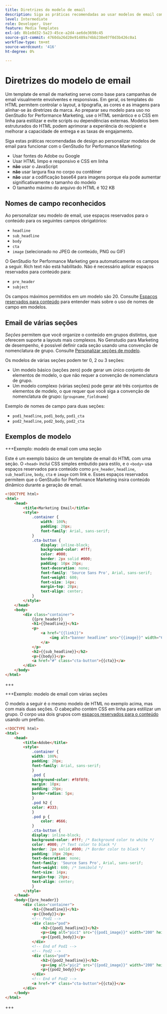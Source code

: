 ```yaml
---
title: Diretrizes do modelo de email
description: Siga as práticas recomendadas ao usar modelos de email com o Adobe GenStudio for Performance Marketing.
level: Intermediate
role: Developer, User
feature: Media Templates
exl-id: 8b1e8d32-5a23-45ce-a2d4-ae6de3698c45
source-git-commit: 4760da26d20e91489a74bb238e07f0d3b426c0a1
workflow-type: tm+mt
source-wordcount: '416'
ht-degree: 0%

---
```


# Diretrizes do modelo de email

Um template de email de marketing serve como base para campanhas de email visualmente envolventes e responsivas. Em geral, os templates do HTML permitem controlar o layout, a tipografia, as cores e as imagens para alinhar-se às diretrizes da marca. Ao preparar seu modelo para uso no GenStudio for Performance Marketing, use o HTML semântico e o CSS em linha para estilizar e evite scripts ou dependências externas. Modelos bem estruturados do HTML podem aprimorar a experiência do recipient e melhorar a capacidade de entrega e as taxas de engajamento.

Siga estas práticas recomendadas de design ao personalizar modelos de email para funcionar com o GenStudio for Performance Marketing:

- Usar fontes do Adobe ou Google
- Usar HTML limpo e responsivo e CSS em linha
- **não** usar o JavaScript
- **não** usar largura fixa no corpo ou contêiner
- **não** usar a codificação base64 para imagens porque ela pode aumentar significativamente o tamanho do modelo
- O tamanho máximo do arquivo do HTML é 102 KB

## Nomes de campo reconhecidos

Ao personalizar seu modelo de email, use espaços reservados para o conteúdo para os seguintes campos obrigatórios:

- `headline`
- `sub_headline`
- `body`
- `cta`
- `image` (selecionado no JPEG de conteúdo, PNG ou GIF)

O GenStudio for Performance Marketing gera automaticamente os campos a seguir. Rich text não está habilitado. Não é necessário aplicar espaços reservados para conteúdo para:

- `pre_header`
- `subject`

Os campos máximos permitidos em um modelo são 20. Consulte [Espaços reservados para conteúdo](/help/user-guide/content/customize-template.md#content-placeholders) para entender mais sobre o uso de nomes de campo em modelos.

## Email de várias seções

_Seções_ permitem que você organize o conteúdo em grupos distintos, que oferecem suporte a layouts mais complexos. No Genstudio para Marketing de desempenho, é possível definir cada seção usando uma convenção de nomenclatura de grupo. Consulte [Personalizar seções de modelo](/help/user-guide/content/customize-template.md#sections-or-groups).

Os modelos de várias seções podem ter 0, 2 ou 3 seções:

- Um modelo básico (seções zero) pode gerar um único conjunto de elementos de modelo, o que não requer a convenção de nomenclatura de grupo.
- Um modelo complexo (várias seções) pode gerar até três conjuntos de elementos de modelo, o que requer que você siga a convenção de nomenclatura de grupo: (`groupname_fieldname`)

Exemplo de nomes de campo para duas seções:

- `pod1_headline`, `pod1_body`, `pod1_cta`
- `pod2_headline`, `pod2_body`, `pod2_cta`

## Exemplos de modelo

+++Exemplo: modelo de email com uma seção

Este é um exemplo básico de um template de email do HTML com uma seção. O `<head>` inclui CSS simples embutido para estilo, e o `<body>` usa espaços reservados para conteúdo como `pre_header`, `headline`, `sub_headline`, `body`, `cta` e `image` com link e. Esses espaços reservados permitem que o GenStudio for Performance Marketing insira conteúdo dinâmico durante a geração de email.

```html
<!DOCTYPE html>
<html>
    <head>
        <title>Marketing Email</title>
        <style>
            .container {
                width: 100%;
                padding: 20px;
                font-family: Arial, sans-serif;
            }
            .cta-button {
                display: inline-block;
                background-color: #fff;
                color: #000;
                border: 2px solid #000;
                padding: 10px 20px;
                text-decoration: none;
                font-family: 'Source Sans Pro', Arial, sans-serif;
                font-weight: 600;
                font-size: 14px;
                margin-top: 20px;
                text-align: center;
            }
        </style>
    </head>
    <body>
        <div class="container">
            {{pre_header}}
            <h1>{{headline}}</h1>
            <p>
                <a href="{{link}}">
                    <img alt="banner headline" src="{{image}}" width="600" height="600">
                </a>
            </p>
            <h2>{{sub_headline}}</h2>
            <p>{{body}}</p>
            <a href="#" class="cta-button">{{cta}}</a>
        </div>
    </body>
</html>
```

+++

+++Exemplo: modelo de email com várias seções

O modelo a seguir é o mesmo modelo de HTML no exemplo acima, mas com mais duas seções. O cabeçalho contém CSS em linha para estilizar um grupo. O corpo usa dois grupos com [espaços reservados para o conteúdo](#content-placeholders) usando um prefixo.

```html
<!DOCTYPE html>
<html>
    <head>
        <title>Adobe</title>
        <style>
            .container {
            width: 100%;
            padding: 20px;
            font-family: Arial, sans-serif;
            }
            .pod {
            background-color: #f8f8f8;
            margin: 10px;
            padding: 20px;
            border-radius: 5px;
            }
            .pod h2 {
            color: #333;
            }
            .pod p {
                color: #666;
            }
            .cta-button {
            display: inline-block;
            background-color: #fff; /* Background color to white */
            color: #000; /* Text color to black */
            border: 2px solid #000; /* Border color to black */
            padding: 10px 20px;
            text-decoration: none;            
            font-family: 'Source Sans Pro', Arial, sans-serif;
            font-weight: 600; /* Semibold */
            font-size: 14px;
            margin-top: 20px;
            text-align: center;
            }
        </style>
    </head>
    <body>{{pre_header}}
        <div class="container">
            <h1>{{headline}}</h1>
            <p>{{body}}</p>
            <!-- Pod1 -->
            <div class="pod">
                <h2>{{pod1_headline}}</h2>
                <p><img alt="pic1" src="{{pod1_image}}" width="200" height="200" border="0"></p>
                <p>{{pod1_body}}</p>
            </div>
            <!-- End of Pod1 -->
            <!-- Pod2 -->
            <div class="pod">
                <h2>{{pod2_headline}}</h2>
                <p><img alt="pic2" src="{{pod2_image}}" width="200" height="200" border="0"></p>
                <p>{{pod2_body}}</p>
            </div>
            <!-- End of Pod2 -->
            <a href="#" class="cta-button">{{cta}}</a>
        </div>
    </body>
</html>
```

+++
